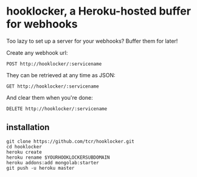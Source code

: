 # hooklocker, a Heroku-hosted buffer for webhooks

Too lazy to set up a server for your webhooks? Buffer them for later!

Create any webhook url:

    POST http://hooklocker/:servicename

They can be retrieved at any time as JSON:

    GET http://hooklocker/:servicename

And clear them when you're done:

    DELETE http://hooklocker/:servicename

## installation

```
git clone https://github.com/tcr/hooklocker.git
cd hooklocker
heroku create
heroku rename $YOURHOOKLOCKERSUBDOMAIN
heroku addons:add mongolab:starter
git push -u heroku master
```